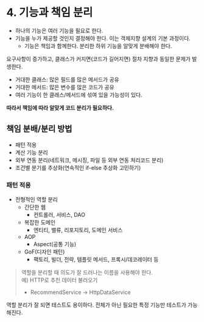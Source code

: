 # 4. 기능과 책임 분리
- 하나의 기능은 여러 기능을 필요로 한다.
- 기능을 누가 제공할 것인지 결정해야 한다.  이는 객체지향 설계의 기본 과정이다.
  - 기능은 책임과 함께한다. 분리한 하위 기능을 알맞게 분배해야 한다.

요구사항이 증가하고, 클래스가 커지면(코드가 길어지면) 절차 지향과 동일한 문제가 발생한다.
- 거대한 클래스: 많은 필드를 많은 메서드가 공유
- 거대한 메서드: 많은 변수를 많은 코드가 공유
- 여러 기능이 한 클래스/메서드에 섞여 있을 가능성이 있다.

**따라서 책임에 따라 알맞게 코드 분리가 필요하다.**

## 책임 분배/분리 방법
- 패턴 적용
- 계산 기능 분리
- 외부 연동 분리(네트워크, 메시징, 파일 등 외부 연동 처리코드 분리)
- 조건별 분기를 추상화(연속적인 if-else 추상화 고민하기)

### 패턴 적용
- 전형적인 역할 분리
  - 간단한 웹
    - 컨트롤러, 서비스, DAO
  - 복잡한 도메인
    - 엔티티, 밸류, 리포지토리, 도메인 서비스
  - AOP
    - Aspect(공통 기능)
  - GoF(디자인 패턴)
    - 팩토리, 빌더, 전략, 템플릿 메서드, 프록시/데코레이터 등

> 역할을 분리할 때 의도가 잘 드러나는 이름을 사용해야 한다.  
> 예) HTTP로 추천 데이터 불러오기
> - RecommendService -> HttpDataService

역할 분리가 잘 되면 테스트도 용이하다. 전체가 아닌 필요한 특정 기능만 테스트가 가능해진다. 